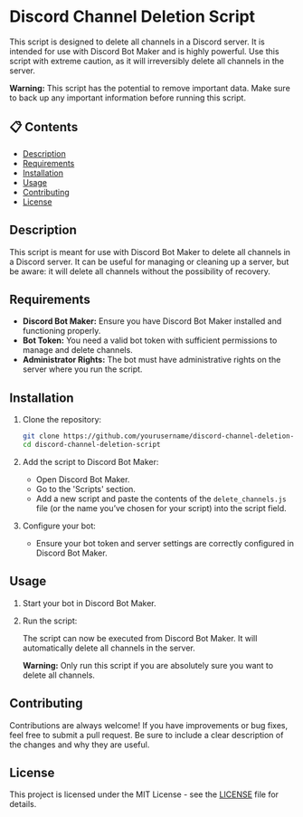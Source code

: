 # Discord Channel Deletion Script

This script is designed to delete all channels in a Discord server. It is intended for use with Discord Bot Maker and is highly powerful. Use this script with extreme caution, as it will irreversibly delete all channels in the server.

**Warning:** This script has the potential to remove important data. Make sure to back up any important information before running this script.

## 📋 Contents
- [Description](#description)
- [Requirements](#requirements)
- [Installation](#installation)
- [Usage](#usage)
- [Contributing](#contributing)
- [License](#license)

## Description
This script is meant for use with Discord Bot Maker to delete all channels in a Discord server. It can be useful for managing or cleaning up a server, but be aware: it will delete all channels without the possibility of recovery.

## Requirements
- **Discord Bot Maker:** Ensure you have Discord Bot Maker installed and functioning properly.
- **Bot Token:** You need a valid bot token with sufficient permissions to manage and delete channels.
- **Administrator Rights:** The bot must have administrative rights on the server where you run the script.

## Installation
1. Clone the repository:

    ```bash
    git clone https://github.com/yourusername/discord-channel-deletion-script.git
    cd discord-channel-deletion-script
    ```

2. Add the script to Discord Bot Maker:

    - Open Discord Bot Maker.
    - Go to the 'Scripts' section.
    - Add a new script and paste the contents of the `delete_channels.js` file (or the name you’ve chosen for your script) into the script field.

3. Configure your bot:

    - Ensure your bot token and server settings are correctly configured in Discord Bot Maker.

## Usage
1. Start your bot in Discord Bot Maker.

2. Run the script:

    The script can now be executed from Discord Bot Maker. It will automatically delete all channels in the server.

    **Warning:** Only run this script if you are absolutely sure you want to delete all channels.

## Contributing
Contributions are always welcome! If you have improvements or bug fixes, feel free to submit a pull request. Be sure to include a clear description of the changes and why they are useful.

## License
This project is licensed under the MIT License - see the [LICENSE](LICENSE) file for details.

